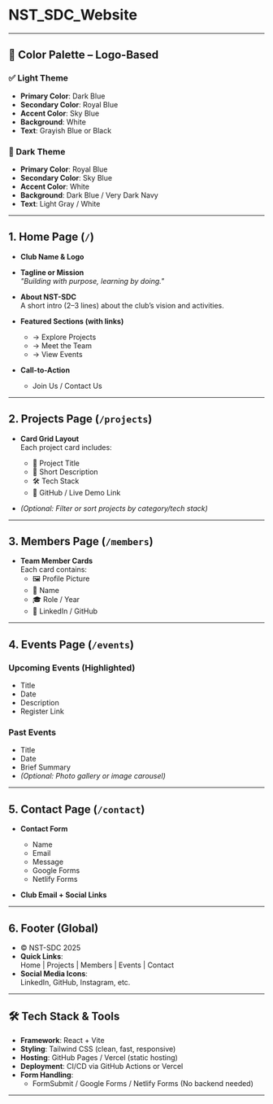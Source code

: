 # NST_SDC_Website

---

## 🎨 Color Palette – Logo-Based

### ✅ Light Theme
- **Primary Color**: Dark Blue
- **Secondary Color**: Royal Blue
- **Accent Color**: Sky Blue
- **Background**: White
- **Text**: Grayish Blue or Black

### 🌙 Dark Theme
- **Primary Color**: Royal Blue
- **Secondary Color**: Sky Blue
- **Accent Color**: White
- **Background**: Dark Blue / Very Dark Navy
- **Text**: Light Gray / White

---

## 1. Home Page (`/`)

- **Club Name & Logo**
- **Tagline or Mission**  
  _"Building with purpose, learning by doing."_

- **About NST-SDC**  
  A short intro (2–3 lines) about the club’s vision and activities.

- **Featured Sections (with links)**  
  - → Explore Projects  
  - → Meet the Team  
  - → View Events

- **Call-to-Action**  
  - Join Us / Contact Us

---

## 2. Projects Page (`/projects`)

- **Card Grid Layout**  
  Each project card includes:
  - 📌 Project Title  
  - 💬 Short Description  
  - 🛠 Tech Stack  
  - 🔗 GitHub / Live Demo Link

- _(Optional: Filter or sort projects by category/tech stack)_

---

## 3. Members Page (`/members`)

- **Team Member Cards**  
  Each card contains:
  - 🖼 Profile Picture  
  - 👤 Name  
  - 🎓 Role / Year  
  - 🔗 LinkedIn / GitHub

---

## 4. Events Page (`/events`)

### Upcoming Events (Highlighted)
- Title  
- Date  
- Description  
- Register Link

### Past Events
- Title  
- Date  
- Brief Summary  
- _(Optional: Photo gallery or image carousel)_

---

## 5. Contact Page (`/contact`)

- **Contact Form**
  - Name  
  - Email  
  - Message  
  - Google Forms
  - Netlify Forms

- **Club Email + Social Links**

---

## 6. Footer (Global)

- © NST-SDC 2025
- **Quick Links**:  
  Home | Projects | Members | Events | Contact
- **Social Media Icons**:  
  LinkedIn, GitHub, Instagram, etc.

---

## 🛠 Tech Stack & Tools

- **Framework**: React + Vite
- **Styling**: Tailwind CSS (clean, fast, responsive)  
- **Hosting**: GitHub Pages / Vercel (static hosting)  
- **Deployment**: CI/CD via GitHub Actions or Vercel  
- **Form Handling**:  
  - FormSubmit / Google Forms / Netlify Forms (No backend needed)

---
